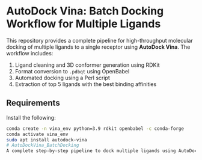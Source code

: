 # AutoDock Vina: Batch Docking Workflow for Multiple Ligands

This repository provides a complete pipeline for high-throughput molecular docking of multiple ligands to a single receptor using **AutoDock Vina**. The workflow includes:

1. Ligand cleaning and 3D conformer generation using RDKit
2. Format conversion to `.pdbqt` using OpenBabel
3. Automated docking using a Perl script
4. Extraction of top 5 ligands with the best binding affinities

## Requirements

Install the following:

```bash
conda create -n vina_env python=3.9 rdkit openbabel -c conda-forge
conda activate vina_env
sudo apt install autodock-vina
# AutoDockVina_BatchDocking
A complete step-by-step pipeline to dock multiple ligands using AutoDock Vina. Includes ligand preparation, file format conversion, batch docking, and result extraction.
